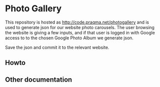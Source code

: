 # Photo Gallery

This repository is hosted as http://code.praqma.net/photogallery and is used to generate json for our website photo carousels.
The user browsing the website is giving a few inputs, and if that user is logged in with Google access to to the chosen Google Photo Album we generate json.

Save the json and commit it to the relevant website.

## Howto

## Other documentation
